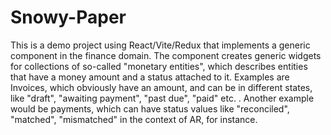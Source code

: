 # Snowy-Paper

This is a demo project using React/Vite/Redux that implements a generic component in the finance domain. The component creates generic widgets for collections of so-called "monetary entities", which describes entities that have a money amount and a status attached to it. Examples are Invoices, which obviously have an amount, and can be in different states, like "draft", "awaiting payment", "past due", "paid" etc. . Another example would be payments, which can have status values like "reconciled", "matched", "mismatched" in the context of AR, for instance.